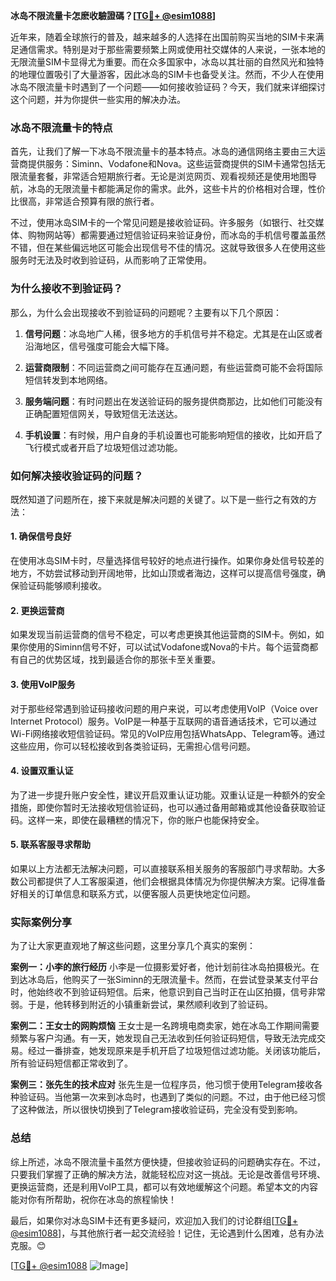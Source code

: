 **冰岛不限流量卡怎麽收驗證碼？[[TG💪+ @esim1088](https://t.me/s/esim1088)]**

近年来，随着全球旅行的普及，越来越多的人选择在出国前购买当地的SIM卡来满足通信需求。特别是对于那些需要频繁上网或使用社交媒体的人来说，一张本地的无限流量SIM卡显得尤为重要。而在众多国家中，冰岛以其壮丽的自然风光和独特的地理位置吸引了大量游客，因此冰岛的SIM卡也备受关注。然而，不少人在使用冰岛不限流量卡时遇到了一个问题——如何接收验证码？今天，我们就来详细探讨这个问题，并为你提供一些实用的解决办法。

### 冰岛不限流量卡的特点

首先，让我们了解一下冰岛不限流量卡的基本特点。冰岛的通信网络主要由三大运营商提供服务：Siminn、Vodafone和Nova。这些运营商提供的SIM卡通常包括无限流量套餐，非常适合短期旅行者。无论是浏览网页、观看视频还是使用地图导航，冰岛的无限流量卡都能满足你的需求。此外，这些卡片的价格相对合理，性价比很高，非常适合预算有限的旅行者。

不过，使用冰岛SIM卡的一个常见问题是接收验证码。许多服务（如银行、社交媒体、购物网站等）都需要通过短信验证码来验证身份，而冰岛的手机信号覆盖虽然不错，但在某些偏远地区可能会出现信号不佳的情况。这就导致很多人在使用这些服务时无法及时收到验证码，从而影响了正常使用。

### 为什么接收不到验证码？

那么，为什么会出现接收不到验证码的问题呢？主要有以下几个原因：

1. **信号问题**：冰岛地广人稀，很多地方的手机信号并不稳定。尤其是在山区或者沿海地区，信号强度可能会大幅下降。
   
2. **运营商限制**：不同运营商之间可能存在互通问题，有些运营商可能不会将国际短信转发到本地网络。

3. **服务端问题**：有时问题出在发送验证码的服务提供商那边，比如他们可能没有正确配置短信网关，导致短信无法送达。

4. **手机设置**：有时候，用户自身的手机设置也可能影响短信的接收，比如开启了飞行模式或者开启了垃圾短信过滤功能。

### 如何解决接收验证码的问题？

既然知道了问题所在，接下来就是解决问题的关键了。以下是一些行之有效的方法：

#### 1. 确保信号良好
在使用冰岛SIM卡时，尽量选择信号较好的地点进行操作。如果你身处信号较差的地方，不妨尝试移动到开阔地带，比如山顶或者海边，这样可以提高信号强度，确保验证码能够顺利接收。

#### 2. 更换运营商
如果发现当前运营商的信号不稳定，可以考虑更换其他运营商的SIM卡。例如，如果你使用的Siminn信号不好，可以试试Vodafone或Nova的卡片。每个运营商都有自己的优势区域，找到最适合你的那张卡至关重要。

#### 3. 使用VoIP服务
对于那些经常遇到验证码接收问题的用户来说，可以考虑使用VoIP（Voice over Internet Protocol）服务。VoIP是一种基于互联网的语音通话技术，它可以通过Wi-Fi网络接收短信验证码。常见的VoIP应用包括WhatsApp、Telegram等。通过这些应用，你可以轻松接收到各类验证码，无需担心信号问题。

#### 4. 设置双重认证
为了进一步提升账户安全性，建议开启双重认证功能。双重认证是一种额外的安全措施，即使你暂时无法接收短信验证码，也可以通过备用邮箱或其他设备获取验证码。这样一来，即使在最糟糕的情况下，你的账户也能保持安全。

#### 5. 联系客服寻求帮助
如果以上方法都无法解决问题，可以直接联系相关服务的客服部门寻求帮助。大多数公司都提供了人工客服渠道，他们会根据具体情况为你提供解决方案。记得准备好相关的订单信息和联系方式，以便客服人员更快地定位问题。

### 实际案例分享

为了让大家更直观地了解这些问题，这里分享几个真实的案例：

**案例一：小李的旅行经历**
小李是一位摄影爱好者，他计划前往冰岛拍摄极光。在到达冰岛后，他购买了一张Siminn的无限流量卡。然而，在尝试登录某支付平台时，他始终收不到验证码短信。后来，他意识到自己当时正在山区拍摄，信号非常弱。于是，他转移到附近的小镇重新尝试，果然顺利收到了验证码。

**案例二：王女士的网购烦恼**
王女士是一名跨境电商卖家，她在冰岛工作期间需要频繁与客户沟通。有一天，她发现自己无法收到任何验证码短信，导致无法完成交易。经过一番排查，她发现原来是手机开启了垃圾短信过滤功能。关闭该功能后，所有验证码短信都正常收到了。

**案例三：张先生的技术应对**
张先生是一位程序员，他习惯于使用Telegram接收各种验证码。当他第一次来到冰岛时，也遇到了类似的问题。不过，由于他已经习惯了这种做法，所以很快切换到了Telegram接收验证码，完全没有受到影响。

### 总结

综上所述，冰岛不限流量卡虽然方便快捷，但接收验证码的问题确实存在。不过，只要我们掌握了正确的解决方法，就能轻松应对这一挑战。无论是改善信号环境、更换运营商，还是利用VoIP工具，都可以有效地缓解这个问题。希望本文的内容能对你有所帮助，祝你在冰岛的旅程愉快！

最后，如果你对冰岛SIM卡还有更多疑问，欢迎加入我们的讨论群组[[TG💪+ @esim1088](https://t.me/s/esim1088)]，与其他旅行者一起交流经验！记住，无论遇到什么困难，总有办法克服。😊

[[TG💪+ @esim1088](https://t.me/s/esim1088) ![Image](https://i.postimg.cc/4NQfJmqS/Snipaste-2025-05-13-00-14-12.png)]